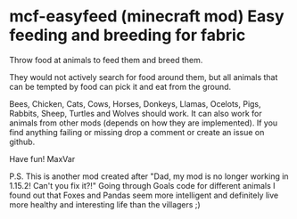 # mcf-easyfeed (minecraft mod) Easy feeding and breeding for fabric

Throw food at animals to feed them and breed them.

They would not actively search for food around them, but all animals that can be tempted by food can pick it and eat
from the ground.

Bees, Chicken, Cats, Cows, Horses, Donkeys, Llamas, Ocelots, Pigs, Rabbits, Sheep, Turtles and Wolves should work.
It can also work for animals from other mods (depends on how they are implemented). If you find anything failing or
missing drop a comment or create an issue on github.

Have fun!
MaxVar

P.S. This is another mod created after "Dad, my mod is no longer working in 1.15.2! Can't you fix it?!"
Going through Goals code for different animals I found out that Foxes and Pandas seem more intelligent and definitely
live more healthy and interesting life than the villagers ;)
